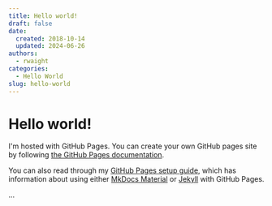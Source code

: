 ```yaml
---
title: Hello world!
draft: false
date:
  created: 2018-10-14
  updated: 2024-06-26
authors:
  - rwaight
categories:
  - Hello World
slug: hello-world
---
```


# Hello world!

I'm hosted with GitHub Pages.  You can create your own GitHub pages site by following [the GitHub Pages documentation](https://docs.github.com/en/pages/getting-started-with-github-pages/creating-a-github-pages-site).

You can also read through my [GitHub Pages setup guide](https://rwaight.github.io/guides/setup-github-pages/), which has information about using either [MkDocs Material](https://rwaight.github.io/guides/setup-github-pages/#mkdocs) or [Jekyll](https://rwaight.github.io/guides/setup-github-pages/#jekyll) with GitHub Pages.

<!-- more -->

...